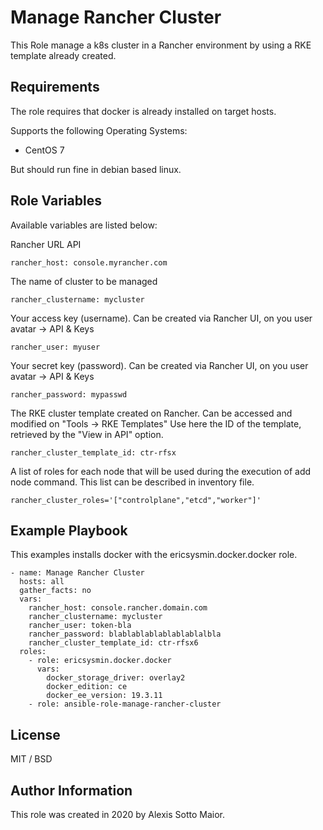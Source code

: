 Manage Rancher Cluster
=========

This Role manage a k8s cluster in a Rancher environment by using a RKE template already created.

Requirements
------------

The role requires that docker is already installed on target hosts.

Supports the following Operating Systems:

- CentOS 7

But should run fine in debian based linux.

Role Variables
--------------
Available variables are listed below:

Rancher URL API
```
rancher_host: console.myrancher.com
```

The name of cluster to be managed
```
rancher_clustername: mycluster
```

Your access key (username). Can be created via Rancher UI, on you user avatar -> API & Keys
```
rancher_user: myuser
```

Your secret key (password). Can be created via Rancher UI, on you user avatar -> API & Keys
```
rancher_password: mypasswd
```

The RKE cluster template created on Rancher. Can be accessed and modified on "Tools -> RKE Templates"
Use here the ID of the template, retrieved by the "View in API" option.
```
rancher_cluster_template_id: ctr-rfsx
```

A list of roles for each node that will be used during the execution of add node command.
This list can be described in inventory file.
```
rancher_cluster_roles='["controlplane","etcd","worker"]'
```


Example Playbook
----------------

This examples installs docker with the ericsysmin.docker.docker role.
```
- name: Manage Rancher Cluster
  hosts: all
  gather_facts: no
  vars:
    rancher_host: console.rancher.domain.com
    rancher_clustername: mycluster
    rancher_user: token-bla
    rancher_password: blablablablablablablalbla
    rancher_cluster_template_id: ctr-rfsx6    
  roles:
    - role: ericsysmin.docker.docker
      vars:
        docker_storage_driver: overlay2
        docker_edition: ce
        docker_ee_version: 19.3.11
    - role: ansible-role-manage-rancher-cluster
```
License
-------

MIT / BSD

Author Information
------------------

This role was created in 2020 by Alexis Sotto Maior.
